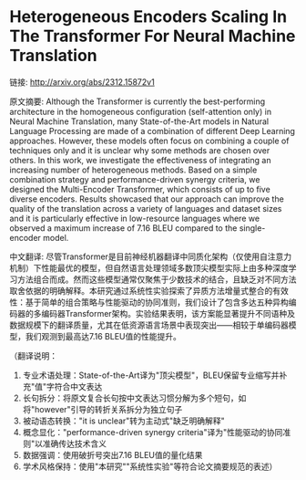 # Heterogeneous Encoders Scaling In The Transformer For Neural Machine Translation

链接: http://arxiv.org/abs/2312.15872v1

原文摘要:
Although the Transformer is currently the best-performing architecture in the
homogeneous configuration (self-attention only) in Neural Machine Translation,
many State-of-the-Art models in Natural Language Processing are made of a
combination of different Deep Learning approaches. However, these models often
focus on combining a couple of techniques only and it is unclear why some
methods are chosen over others. In this work, we investigate the effectiveness
of integrating an increasing number of heterogeneous methods. Based on a simple
combination strategy and performance-driven synergy criteria, we designed the
Multi-Encoder Transformer, which consists of up to five diverse encoders.
Results showcased that our approach can improve the quality of the translation
across a variety of languages and dataset sizes and it is particularly
effective in low-resource languages where we observed a maximum increase of
7.16 BLEU compared to the single-encoder model.

中文翻译:
尽管Transformer是目前神经机器翻译中同质化架构（仅使用自注意力机制）下性能最优的模型，但自然语言处理领域多数顶尖模型实际上由多种深度学习方法组合而成。然而这些模型通常仅聚焦于少数技术的结合，且缺乏对不同方法取舍依据的明确解释。本研究通过系统性实验探索了异质方法增量式整合的有效性：基于简单的组合策略与性能驱动的协同准则，我们设计了包含多达五种异构编码器的多编码器Transformer架构。实验结果表明，该方案能显著提升不同语种及数据规模下的翻译质量，尤其在低资源语言场景中表现突出——相较于单编码器模型，我们观测到最高达7.16 BLEU值的性能提升。

（翻译说明：
1. 专业术语处理：State-of-the-Art译为"顶尖模型"，BLEU保留专业缩写并补充"值"字符合中文表达
2. 长句拆分：将原文复合长句按中文表达习惯分解为多个短句，如将"however"引导的转折关系拆分为独立句子
3. 被动语态转换："it is unclear"转为主动式"缺乏明确解释"
4. 概念显化："performance-driven synergy criteria"译为"性能驱动的协同准则"以准确传达技术含义
5. 数据强调：使用破折号突出7.16 BLEU值的量化结果
6. 学术风格保持：使用"本研究""系统性实验"等符合论文摘要规范的表述）
